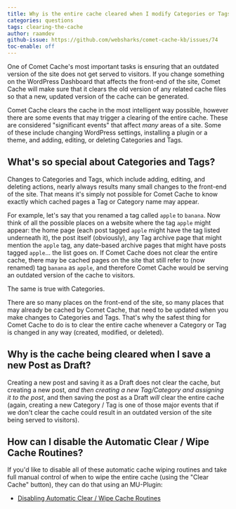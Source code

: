 ```yaml
---
title: Why is the entire cache cleared when I modify Categories or Tags?
categories: questions
tags: clearing-the-cache
author: raamdev
github-issue: https://github.com/websharks/comet-cache-kb/issues/74
toc-enable: off
---
```


One of Comet Cache's most important tasks is ensuring that an outdated version of the site does not get served to visitors. If you change something on the WordPress Dashboard that affects the front-end of the site, Comet Cache will make sure that it clears the old version of any related cache files so that a new, updated version of the cache can be generated.

Comet Cache clears the cache in the most intelligent way possible, however there are some events that may trigger a clearing of the entire cache. These are considered "significant events" that affect _many_ areas of a site. Some of these include changing WordPress settings, installing a plugin or a theme, and adding, editing, or deleting Categories and Tags.

## What's so special about Categories and Tags? 

Changes to Categories and Tags, which include adding, editing, and deleting actions, nearly always results many small changes to the front-end of the site. That means it's simply not possible for Comet Cache to know exactly which cached pages a Tag or Category name may appear.

For example, let's say that you renamed a tag called `apple` to `banana`. Now think of all the possible places on a website where the tag `apple` might appear: the home page (each post tagged `apple` might have the tag listed underneath it), the post itself (obviously), any Tag archive page that might mention the `apple` tag, any date-based archive pages that might have posts tagged `apple`... the list goes on. If Comet Cache does not clear the entire cache, there may be cached pages on the site that still refer to (now renamed) tag `banana` as `apple`, and therefore Comet Cache would be serving an outdated version of the cache to visitors.

The same is true with Categories. 

There are so many places on the front-end of the site, so many places that may already be cached by Comet Cache, that need to be updated when you make changes to Categories and Tags. That's why the safest thing for Comet Cache to do is to clear the entire cache whenever a Category or Tag is changed in any way (created, modified, or deleted).

## Why is the cache being cleared when I save a new Post as Draft?

Creating a new post and saving it as a Draft does not clear the cache, but creating a new post, _and then creating a new Tag/Category and assigning it to the post_, and then saving the post as a Draft _will_ clear the entire cache (again, creating a new Category / Tag is one of those major events that if we don't clear the cache could result in an outdated version of the site being served to visitors).

## How can I disable the Automatic Clear / Wipe Cache Routines?

If you'd like to disable all of these automatic cache wiping routines and take full manual control of when to wipe the entire cache (using the "Clear Cache" button), they can do that using an MU-Plugin:

- [Disabling Automatic Clear / Wipe Cache Routines](http://cometcache.com/kb-article/disabling-automatic-clear-wipe-cache-routines/)